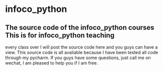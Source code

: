 # infoco_python
The source code of the infoco_python courses
This is for infoco_python teaching
---

every class over I will post the source code here and you guys can have a view. This source code is all avaliable because I have been tested all code through my pycharm. 
If you guys have some questions, just call me on wechat, I am pleased to help you if I am free.
